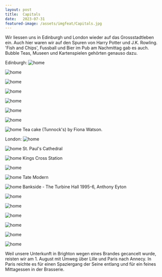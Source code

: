 ```yaml
---
layout: post
title:  Capitals
date:   2023-07-31
featured-image: /assets/imgfeat/Capitals.jpg
---
```


Wir liessen uns in Edinburgh und London wieder auf das Grossstadtleben ein.
Auch hier waren wir auf den Spuren von Harry Potter und J.K. Rowling.
'Fish and Chips', Fussball und Bier im Pub am Nachmittag gab es auch. Bubble Teas, Museen und Kartenspielen gehörten genauso dazu.

Edinburgh:
![home]({{site.baseurl}}/assets/img/48_Capitals/Edi_01.jpg)

![home]({{site.baseurl}}/assets/img/48_Capitals/Edi_02.jpg)

![home]({{site.baseurl}}/assets/img/48_Capitals/Edi_03.jpg)

![home]({{site.baseurl}}/assets/img/48_Capitals/Edi_04.jpg)

![home]({{site.baseurl}}/assets/img/48_Capitals/Edi_05.jpg)

![home]({{site.baseurl}}/assets/img/48_Capitals/Edi_06.jpg)

![home]({{site.baseurl}}/assets/img/48_Capitals/Edi_07.jpg)

![home]({{site.baseurl}}/assets/img/48_Capitals/Edi_08.jpg)
Tea cake (Tunnock's) by Fiona Watson.

London:
![home]({{site.baseurl}}/assets/img/48_Capitals/London_01.jpg)

![home]({{site.baseurl}}/assets/img/48_Capitals/London_02.jpg)
St. Paul's Cathedral

![home]({{site.baseurl}}/assets/img/48_Capitals/London_03.jpg)
Kings Cross Station

![home]({{site.baseurl}}/assets/img/48_Capitals/London_04.jpg)

![home]({{site.baseurl}}/assets/img/48_Capitals/London_05.jpg)
Tate Modern

![home]({{site.baseurl}}/assets/img/48_Capitals/London_05_01.jpg)
Bankside - The Turbine Hall 1995-6, Anthony Eyton

![home]({{site.baseurl}}/assets/img/48_Capitals/London_06.jpg)

![home]({{site.baseurl}}/assets/img/48_Capitals/London_07.jpg)

![home]({{site.baseurl}}/assets/img/48_Capitals/London_08.jpg)

![home]({{site.baseurl}}/assets/img/48_Capitals/London_wet.jpg)

![home]({{site.baseurl}}/assets/img/48_Capitals/London_09.jpg)

![home]({{site.baseurl}}/assets/img/48_Capitals/London_10.jpg)

Weil unsere Unterkunft in Brighton wegen eines Brandes gecancelt wurde, reisten wir am 1. August mit Umweg über Lille und Paris nach Annecy. In Paris reichte es für einen Spaziergang der Seine entlang und für ein feines Mittagessen in der Brasserie.





